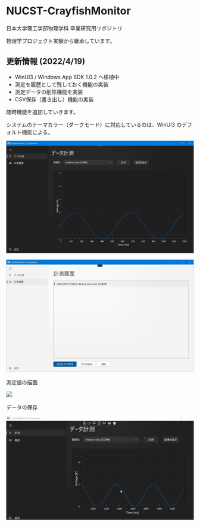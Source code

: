 # NUCST-CrayfishMonitor
日本大学理工学部物理学科 卒業研究用リポジトリ

物理学プロジェクト実験から継承しています。
## 更新情報 (2022/4/19)

- WinUI3 / Windows App SDK 1.0.2 へ移植中
- 測定を履歴として残しておく機能の実装
- 測定データの削除機能を実装
- CSV保存（書き出し）機能の実装

随時機能を追加していきます。

システムのテーマカラー（ダークモード）に対応しているのは、WinUI3 のデフォルト機能による。

![](./Images/20220419/dark.png)

![](./Images/20220419/light.png)

測定値の描画

![](./Images/20220417/Animation.gif)

データの保存

![](./Images/20220419/Animation.gif)